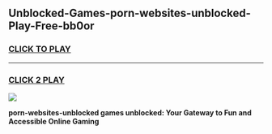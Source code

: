 
## Unblocked-Games-porn-websites-unblocked-Play-Free-bb0or
<h3>
<a href="https://premium76.site?title=porn-websites-unblocked&ref=19M">CLICK TO PLAY</a></h3>
<hr>

<h3>
<a href="https://premium76.site?title=porn-websites-unblocked&ref=19M">CLICK 2 PLAY</a>
  
</h3>

<a href="https://premium76.site?title=porn-websites-unblocked&ref=19M"><img src="https://clearcache.store/games.png"></a>


**porn-websites-unblocked games unblocked: Your Gateway to Fun and Accessible Online Gaming**
